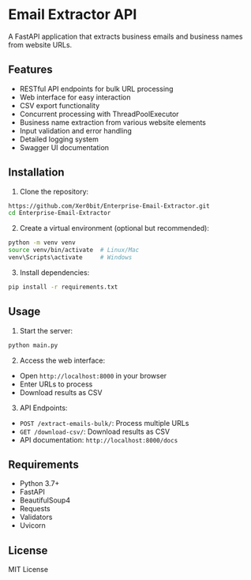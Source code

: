 # Email Extractor API

A FastAPI application that extracts business emails and business names from website URLs.

## Features
- RESTful API endpoints for bulk URL processing
- Web interface for easy interaction
- CSV export functionality
- Concurrent processing with ThreadPoolExecutor
- Business name extraction from various website elements
- Input validation and error handling
- Detailed logging system
- Swagger UI documentation

## Installation

1. Clone the repository:
```bash
https://github.com/Xer0bit/Enterprise-Email-Extractor.git
cd Enterprise-Email-Extractor
```

2. Create a virtual environment (optional but recommended):
```bash
python -m venv venv
source venv/bin/activate  # Linux/Mac
venv\Scripts\activate     # Windows
```

3. Install dependencies:
```bash
pip install -r requirements.txt
```

## Usage

1. Start the server:
```bash
python main.py
```

2. Access the web interface:
- Open `http://localhost:8000` in your browser
- Enter URLs to process
- Download results as CSV

3. API Endpoints:
- `POST /extract-emails-bulk/`: Process multiple URLs
- `GET /download-csv/`: Download results as CSV
- API documentation: `http://localhost:8000/docs`

## Requirements
- Python 3.7+
- FastAPI
- BeautifulSoup4
- Requests
- Validators
- Uvicorn

## License
MIT License
